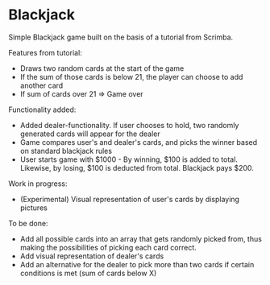 # Blackjack

Simple Blackjack game built on the basis of a tutorial from Scrimba.

Features from tutorial:

- Draws two random cards at the start of the game
- If the sum of those cards is below 21, the player can choose to add another card
- If sum of cards over 21 => Game over

Functionality added:

- Added dealer-functionality. If user chooses to hold, two randomly generated cards will appear for the dealer
- Game compares user's and dealer's cards, and picks the winner based on standard blackjack rules
- User starts game with $1000 - By winning, $100 is added to total. Likewise, by losing, $100 is deducted from total. Blackjack pays $200.

Work in progress:

- (Experimental) Visual representation of user's cards by displaying pictures

To be done:

- Add all possible cards into an array that gets randomly picked from, thus making the possibilities of picking each card correct.
- Add visual representation of dealer's cards
- Add an alternative for the dealer to pick more than two cards if certain conditions is met (sum of cards below X)

